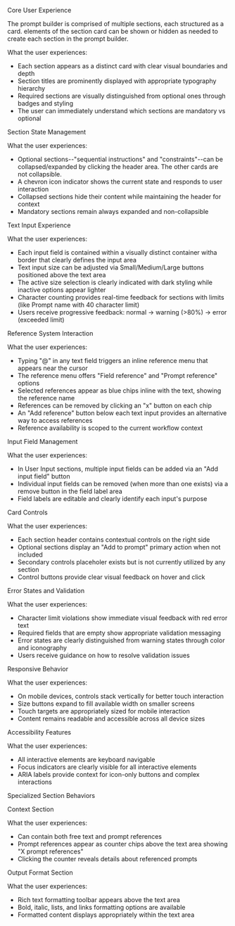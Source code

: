 Core User Experience

The prompt builder is comprised of multiple sections, each structured as a card. elements of the section card can be shown or hidden as needed to create each section in the prompt builder. 

  What the user experiences:
  - Each section appears as a distinct card with clear visual
  boundaries and depth
  - Section titles are prominently displayed with appropriate
  typography hierarchy
  - Required sections are visually distinguished from optional ones
  through badges and styling
  - The user can immediately understand which sections are mandatory vs
   optional

  Section State Management

  What the user experiences:
  - Optional sections--"sequential instructions" and "constraints"--can be collapsed/expanded by clicking the header
  area. The other cards are not collapsible. 
  - A chevron icon indicator shows the current state and responds to
  user interaction
  - Collapsed sections hide their content while maintaining the header
  for context
  - Mandatory sections remain always expanded and non-collapsible

  Text Input Experience

  What the user experiences:
  - Each input field is contained within a visually distinct container witha border that clearly defines the input area
  - Text input size can be adjusted via Small/Medium/Large buttons
  positioned above the text area
  - The active size selection is clearly indicated with dark styling
  while inactive options appear lighter
  - Character counting provides real-time feedback for sections with
  limits (like Prompt name with 40 character limit)
  - Users receive progressive feedback: normal → warning (>80%) → error
   (exceeded limit)

  Reference System Interaction

  What the user experiences:
  - Typing "@" in any text field triggers an inline reference menu that
   appears near the cursor
  - The reference menu offers "Field reference" and "Prompt reference"
  options
  - Selected references appear as blue chips inline with the text,
  showing the reference name
  - References can be removed by clicking an "x" button on each chip
  - An "Add reference" button below each text input provides an
  alternative way to access references
  - Reference availability is scoped to the current workflow context

  Input Field Management

  What the user experiences:
  - In User Input sections, multiple input fields can be added via an
  "Add input field" button
  - Individual input fields can be removed (when more than one exists)
  via a remove button in the field label area
  - Field labels are editable and clearly identify each input's purpose

  Card Controls

  What the user experiences:
  - Each section header contains contextual controls on the right side
  - Optional sections display an "Add to prompt" primary action when
  not included
  - Secondary controls placeholer exists but is not currently utilized by any section
  - Control buttons provide clear visual feedback on hover and click

  Error States and Validation

  What the user experiences:
  - Character limit violations show immediate visual feedback with red
  error text
  - Required fields that are empty show appropriate validation
  messaging
  - Error states are clearly distinguished from warning states through
  color and iconography
  - Users receive guidance on how to resolve validation issues

  Responsive Behavior

  What the user experiences:
  - On mobile devices, controls stack vertically for better touch
  interaction
  - Size buttons expand to fill available width on smaller screens
  - Touch targets are appropriately sized for mobile interaction
  - Content remains readable and accessible across all device sizes

  Accessibility Features

  What the user experiences:
  - All interactive elements are keyboard navigable
  - Focus indicators are clearly visible for all interactive elements
  - ARIA labels provide context for icon-only buttons and complex
  interactions

  Specialized Section Behaviors

  Context Section

  What the user experiences:
  - Can contain both free text and prompt references
  - Prompt references appear as counter chips above the text area
  showing "X prompt references"
  - Clicking the counter reveals details about referenced prompts

  Output Format Section

  What the user experiences:
  - Rich text formatting toolbar appears above the text area
  - Bold, italic, lists, and links formatting options are available
  - Formatted content displays appropriately within the text area